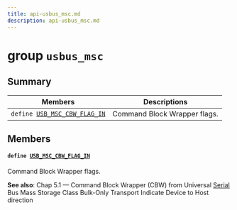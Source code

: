 ```yaml
---
title: api-usbus_msc.md
description: api-usbus_msc.md
---
```

# group `usbus_msc` 

## Summary

 Members                        | Descriptions                                
--------------------------------|---------------------------------------------
`define `[`USB_MSC_CBW_FLAG_IN`](#group__usbus__msc_1ga5356c691287026c2516dfe8cfa8e9123)            | Command Block Wrapper flags.

## Members

#### `define `[`USB_MSC_CBW_FLAG_IN`](#group__usbus__msc_1ga5356c691287026c2516dfe8cfa8e9123) 

Command Block Wrapper flags.

**See also**: Chap 5.1 — Command Block Wrapper (CBW) from Universal [Serial](./doc/starlight-docs/src/content/docs/apidoc/api-undefined.md#group__sys__arduino__api_1ga92b379c51adb090644efd62a845977c7) Bus Mass Storage Class Bulk-Only Transport Indicate Device to Host direction

